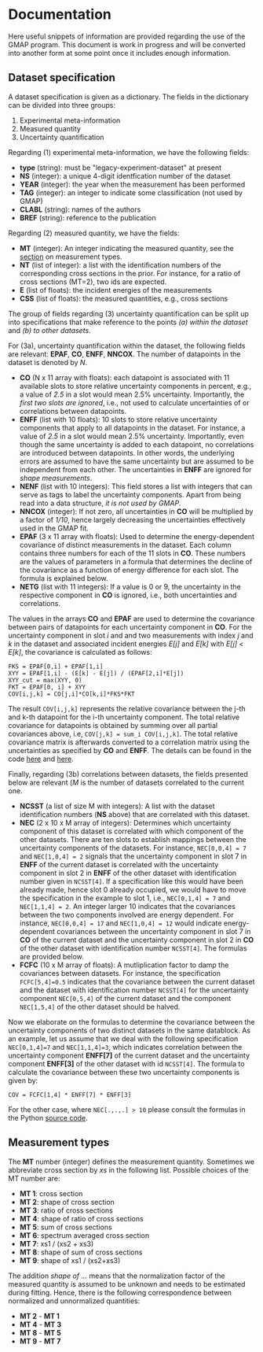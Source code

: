 # Documentation

Here useful snippets of information are provided
regarding the use of the GMAP program. This document
is work in progress and will be converted into another
form at some point once it includes enough information.

## Dataset specification

A dataset specification is given as a dictionary.
The fields in the dictionary can be divided into
three groups:

1. Experimental meta-information
2. Measured quantity
3. Uncertainty quantification

Regarding (1) experimental meta-information, we have the following fields:

- **type** (string): must be "legacy-experiment-dataset" at present
- **NS** (integer): a unique 4-digit identfication number of the dataset
- **YEAR** (integer): the year when the measurement has been performed 
- **TAG** (integer): an integer to indicate some classification (not used by GMAP) 
- **CLABL** (string): names of the authors
- **BREF** (string): reference to the publication 

Regarding (2) measured quantity, we have the fields:

- **MT** (integer): An integer indicating the measured quantity,
                    see the [section](#measurement-types) on measurement types.
- **NT** (list of integer): a list with the identification numbers of the
                    corresponding cross sections in the prior. For instance,
                    for a ratio of cross sections (MT=2), two ids are expected.
- **E** (list of floats): the incident energies of the measurements
- **CSS** (list of floats): the measured quantities, e.g., cross sections

The group of fields regarding (3) uncertainty quantification can be split
up into specifications that make reference to the points *(a) within the dataset*
and *(b) to other datasets*.  

For (3a), uncertainty quantification within the dataset, the following fields
are relevant: **EPAF**, **CO**, **ENFF**, **NNCOX**. The number of datapoints
in the dataset is denoted by *N*.

- **CO** (N x 11 array with floats): each datapoint is associated with 11 available 
                                     slots to store relative uncertainty components in
                                     percent, e.g., a value of *2.5* in a slot
                                     would mean 2.5% uncertainty. Importantly,
                                     the *first two slots are ignored*, i.e., not
                                     used to calculate uncertainties of or
                                     correlations between datapoints.
- **ENFF** (list with 10 floats): 10 slots to store relative uncertainty components
                                  that apply to all datapoints in the dataset.
                                  For instance, a value of *2.5* in a slot would
                                  mean 2.5% uncertainty. Importantly, even though the
                                  same uncertainty is added to each datapoint,
                                  no correlations are introduced between datapoints.
                                  In other words, the underlying errors are assumed
                                  to have the same uncertainty but are assumed
                                  to be independent from each other. The uncertainties
                                  in **ENFF** are ignored for *shape measurements*.
- **NENF** (list with 10 integers): This field stores a list with integers that
                                  can serve as tags to label the uncertainty
                                  components. Apart from being read into a data
                                  structure, *it is not used by GMAP*.
- **NNCOX** (integer): If not zero, all uncertainties in **CO** will be multiplied
                       by a factor of *1/10*, hence largely decreasing the uncertainties
                       effectively used in the GMAP fit.
- **EPAF** (3 x 11 array with floats): Used to determine the energy-dependent 
                                       covariance of distinct measurements in the dataset.
                                       Each column contains three numbers for each of the
                                       11 slots in **CO**. These numbers are the values
                                       of parameters in a formula that determines the decline of the
                                       covariance as a function of energy difference for each slot.
                                       The formula is explained below.
- **NETG** (list with 11 integers): If a value is 0 or 9, the uncertainty in the respective
                                    component in **CO** is ignored, i.e., both uncertainties
                                    and correlations.

The values in the arrays **CO** and **EPAF** are used to determine the
covariance between pairs of datapoints for each uncertainty component in **CO**.
For the uncertainty component in slot *i* and and two measurements with index 
*j* and *k* in the dataset and associated incident energies *E[j]* and *E[k]*
with *E[j] < E[k]*, the covariance is calculated as follows:
```
FKS = EPAF[0,i] + EPAF[1,i]
XYY = EPAF[1,i] - (E[k] - E[j]) / (EPAF[2,i]*E[j])
XYY_cut = max(XYY, 0)
FKT = EPAF[0, i] + XYY
COV[i,j,k] = CO[j,i]*CO[k,i]*FKS*FKT
```
The result `COV[i,j,k]` represents the relative covariance between the j-th
and k-th datapoint for the i-th uncertainty component.
The total relative covariance for datapoints is obtained by summing over all
partial covariances above, i.e, `COV[j,k] = sum_i COV[i,j,k]`.
The total relative covariance matrix is afterwards converted to a correlation
matrix using the uncertainties as specified by **CO** and **ENFF**.
The details can be found in the code
[here](https://github.com/IAEA-NDS/GMAP-Python/blob/dev/gmapi/data_management/uncfuns.py#L57)
and
[here](https://github.com/IAEA-NDS/GMAP-Python/blob/1a96fbf45cb4713ebd2270c60e302388a757a9a0/gmapi/data_management/uncfuns.py#L9).

Finally, regarding (3b) correlations between datasets, the fields presented below
are relevant (*M* is the number of datasets correlated to the current one.

- **NCSST** (a list of size M with integers): A list with the dataset identification numbers
                                    (**NS** above) that are correlated with this
                                    dataset.
- **NEC** (2 x 10 x M array of integers): Determines which uncertainty component
          of this dataset is correlated with which component of the other datasets.
          There are ten slots to establish mappings between the uncertainty
          components of the datasets. For instance, `NEC[0,0,4] = 7` 
          and `NEC[1,0,4] = 2` signals that the uncertainty component in slot 7
          in **ENFF** of the current dataset is correlated with the uncertainty component
          in slot 2 in **ENFF** of the other dataset with identification number given in
          `NCSST[4]`. If a specification like this would have been already made,
          hence slot 0 already occupied, we would have to move the
          specification in the example to slot 1, i.e., `NEC[0,1,4] = 7` and
          `NEC[1,1,4] = 2`. An integer larger 10 indicates that the covariances
          between the two components involved are energy dependent. For instance,
          `NEC[0,0,4] = 17` and `NEC[1,0,4] = 12` would indicate energy-dependent
          covariances between the uncertainty component in slot 7 in **CO** of the
          current dataset and the uncertainty component in slot 2 in **CO** of the
          other dataset with identification number `NCSST[4]`. The formulas
          are provided below.
- **FCFC** (10 x M array of floats): A mutliplication factor to damp the
          covariances between datasets. For instance, the specification
          `FCFC[5,4]=0.5` indicates that the covariance between the current
          dataset and the dataset with identification number `NCSST[4]`
          for the uncertainty component `NEC[0,5,4]` of the current dataset
          and the component `NEC[1,5,4]` of the other dataset should be
          halved.

Now we elaborate on the formulas to determine the covariance between
the uncertainty components of two distinct datasets in the same datablock.
As an example, let us assume that we deal with the following specification
`NEC[0,1,4]=7` and `NEC[1,1,4]=3`, which indicates correlation between
the uncertainty component **ENFF[7]** of the current dataset and the
uncertainty component **ENFF[3]** of the other dataset with id `NCSST[4]`.
The formula to calculate the covariance between these two uncertainty
components is given by:
```
COV = FCFC[1,4] * ENFF[7] * ENFF[3]
```

For the other case, where `NEC[.,.,.] > 10` please consult the formulas
in the Python [source code](https://github.com/IAEA-NDS/GMAP-Python/blob/1a96fbf45cb4713ebd2270c60e302388a757a9a0/gmapi/data_management/uncfuns.py#L246).


## Measurement types

The **MT** number (integer) defines the measurement quantity.
Sometimes we abbreviate cross section by *xs* in the following list.
Possible choices of the MT number are:

- **MT 1**: cross section
- **MT 2**: shape of cross section
- **MT 3**: ratio of cross sections
- **MT 4**: shape of ratio of cross sections
- **MT 5**: sum of cross sections
- **MT 6**: spectrum averaged cross section
- **MT 7**: xs1 / (xs2 + xs3) 
- **MT 8**: shape of sum of cross sections
- **MT 9**: shape of xs1 / (xs2+xs3)

The addition *shape of ...* means that the normalization factor
of the measured quantity is assumed to be unknown and needs
to be estimated during fitting. Hence, there is the following
correspondence between normalized and unnormalized quantities:

- **MT 2** - **MT 1**
- **MT 4** - **MT 3**
- **MT 8** - **MT 5**
- **MT 9** - **MT 7**


